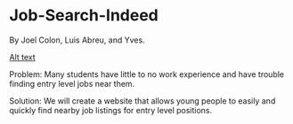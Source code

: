 # Job-Search-Indeed

By Joel Colon, Luis Abreu, and Yves.

[Alt text](../img.jpg?raw=true "Optional Title")


Problem: Many students have little to no work experience and have trouble finding entry level jobs near them.

Solution: We will create a website that allows young people to easily and quickly find nearby job listings for entry level positions.
